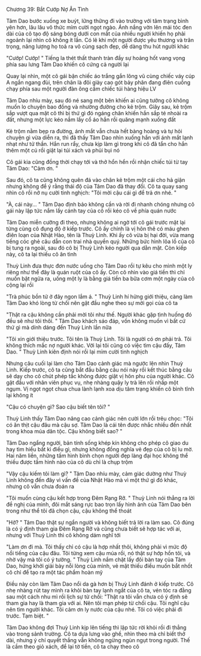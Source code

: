 




Chương 39: Bắt Cướp Nợ Ân Tình

Tâm Dao bước xuống xe buýt, lững thững đi vào trường với tâm trạng bình yên hơn, lâu lâu vô thức mỉm cười ngọt ngào. Ánh nắng vờn lên mái tóc đen dài của cô tạo độ sáng bóng dưới con mắt của nhiều người khiến họ phải ngoảnh lại nhìn cô không ít lần. Có lẽ khi một người được yêu thương và trân trọng, năng lượng họ toả ra vô cùng sạch đẹp, dễ dàng thu hút người khác

"Cướp! Cướp! " Tiếng la thét thất thanh tràn đầy sự hoảng hốt vang vọng phía sau lưng Tâm Dao khiến cô cứng cả người lại

Quay lại nhìn, một cô gái bận chiếc áo trắng gắn lông vũ cùng chiếc váy cúp A ngắn ngang đùi, trên chân là đôi giày cao gót bảy phân đang điên cuồng chạy phía sau một người đàn ông cầm chiếc túi hàng hiệu LV

Tâm Dao nhíu mày, sau đó né sang một bên khiến ai cũng tưởng cô không muốn lo chuyện bao đồng và nhường đường cho kẻ trộm. Giây sau, kẻ trộm sắp vượt qua mặt cô thì bị thứ gì đó ngáng chân khiến hắn sắp té nhoài ra đất, nhưng một lực kéo nắm lấy cổ áo hắn rồi quăng mạnh xuống đất


Kẻ trộm nằm bẹp ra đường, ánh mắt vẫn chưa hết bàng hoàng và tự hỏi chuyện gì vừa diễn ra, thì đã thấy Tâm Dao nhìn xuống hắn với ánh mắt lạnh nhạt như tử thần. Hắn run rẩy, chưa kịp làm gì trong khi cô đã tẩn cho hắn thêm một cú rồi giật lại túi xách và phủi bụi nó

Cô gái kia cũng đồng thời chạy tới và thở hổn hển rồi nhận chiếc túi từ tay Tâm Dao: "Cảm ơn. "

Sau đó, cô ta cũng không quên đá vào chân kẻ trộm một cái cho hả giận nhưng không để ý rằng thái độ của Tâm Dao đã thay đổi. Cô ta quay sang nhìn cô rồi nở nụ cười tinh nghịch: "Tôi mời cậu cái gì để trả ơn nhé. "

"À, cái này... " Tâm Dao định bảo không cần và rời đi nhanh chóng nhưng cô gái này lập tức nắm lấy cánh tay của cô rồi kéo cô về phía quán nước

Tâm Dao miễn cưỡng đi theo, nhưng không ai ngờ tới cô gái trước mặt lại từng cùng cô đụng độ ở kiếp trước. Cô ấy chính là vị hôn thê có máu ghen điên loạn của Nhật Hào, tên là Thuỳ Linh. Khi ấy cô vừa bị hại đời, vừa mang tiếng cóc ghẻ câu dẫn con trai nhà quyền quý. Những bức hình lõa lồ của cô bị tung ra ngoài, sau đó cô bị Thuỳ Linh kéo người qua dằn mặt. Còn kiếp này, cô ta lại thiếu cô ân tình

Thuỳ Linh đưa thực đơn nước uống cho Tâm Dao rồi tự kêu cho mình một ly riêng như thể đây là quán ruột của cô ấy. Còn cô nhìn vào giá tiền thì chỉ muốn bật ngửa ra, uống một ly là bằng giá tiền ba bữa cơm một ngày của cô cộng lại rồi


"Trà phúc bồn tử ở đây ngon lắm á. " Thuỳ Linh hí hửng giới thiệu, càng làm Tâm Dao khó lòng từ chối nên gật đầu nghe theo sự mời gọi của cô ta


"Thật ra cậu không cần phải mời tôi như thế. Người khác gặp tình huống đó đều sẽ như tôi thôi. " Tâm Dao khách sáo đáp, vốn không muốn vì bất cứ thứ gì mà dính dáng đến Thuỳ Linh lần nữa

"Tôi xin giới thiệu trước. Tôi tên là Thuỳ Linh. Tôi là người có ơn phải trả. Tôi không thích mắc nợ người khác. Với lại tôi cũng có việc tìm cậu đấy, Tâm Dao. " Thuỳ Linh kiên định nói rồi lại mỉm cười tinh nghịch

Nhưng câu cuối lại làm cho Tâm Dao cảnh giác mà ngước lên nhìn Thuỳ Linh. Kiếp trước, cô ta cũng bắt đầu bằng câu nói này rồi kết thúc bằng câu sẽ dạy cho cô chút phép tắc không được giật vị hôn phu của người khác. Cô gật đầu với nhân viên phục vụ, nhẹ nhàng quậy ly trà lên rồi nhấp một ngụm. Vị ngọt ngọt chua chua lành lạnh xoa dịu tâm trạng khiến cô bình tĩnh lại không ít

"Cậu có chuyện gì? Sao cậu biết tên tôi? "

Thuỳ Linh thấy Tâm Dao nâng cao cảnh giác nên cười lớn rồi trêu chọc: "Tôi có ăn thịt cậu đâu mà cậu sợ. Tâm Dao là cái tên được nhắc nhiều đến nhất trong khoa múa dân tộc. Cậu không biết sao? "

Tâm Dao ngẩng người, bản tính sống khép kín không cho phép cô giao du hay tìm hiểu bất kì điều gì, nhưng không đồng nghĩa vẻ đẹp của cô bị lu mờ. Hai năm liền, những tấm hình bình chọn người đẹp làng đại học không thể thiếu được tấm hình nào của cô dù chỉ là chụp trộm


"Vậy cậu kiếm tôi làm gì? " Tâm Dao nhíu mày, cảm giác dường như Thuỳ Linh không đến đây vì vấn đề của Nhật Hào mà vì một thứ gì đó khác, nhưng cô vẫn chưa đoán ra

"Tôi muốn cùng cậu kết hợp trong Đêm Rạng Rỡ. " Thuỳ Linh nói thẳng ra lời đề nghị của mình, đôi mắt sáng rực bao trọn lấy hình ảnh của Tâm Dao bên trong như thể tôi đã chọn cậu, cậu không thể thoát

"Hở? " Tâm Dao thật sự ngẩn người và không biết trả lời ra làm sao. Cô đúng là có ý định tham gia Đêm Rạng Rỡ và cũng chưa biết sẽ hợp tác với ai, nhưng với Thuỳ Linh thì cô không dám nghĩ tới

"Làm ơn đi mà. Tôi thấy chỉ có cậu là hợp nhất thôi, không phải vì mức độ nổi tiếng của cậu đâu. Tôi từng xem cậu múa rồi, nó thật sự hớp hồn tôi, và nhờ vậy mà tôi có ý tưởng. " Thuỳ Linh nắm chặt lấy đôi bàn tay của Tâm Dao, hứng khởi giải bày nỗi lòng của mình, vẻ mặt thiếu điều muốn bắt nhốt cô chỉ để tạo ra một tác phẩm hoàn mỹ

Điều này còn làm Tâm Dao nổi da gà hơn bị Thuỳ Linh đánh ở kiếp trước. Cô nhẹ nhàng rút tay mình ra khỏi bàn tay lạnh ngắt của cô ta, vén tóc ra đằng sau một cách nhu mì rồi lịch sự từ chối: "Thật ra tôi vẫn chưa có ý định sẽ tham gia hay là tham gia với ai. Nên tôi mạn phép từ chối cậu. Tôi nghĩ cậu nên tìm người khác. Tôi cảm ơn ly nước của cậu nhé. Tôi có việc phải đi trước. Tạm biệt. "

Tâm Dao không đợi Thuỳ Linh kịp lên tiếng thì lập tức rời khỏi rồi đi thẳng vào trong sảnh trường. Cô ta dựa lưng vào ghế, nhìn theo mà chỉ biết thở dài, nhưng ý chí quyết thắng vẫn không ngừng ngùn ngụt trong người. Thế là cầm theo giỏ xách, để lại tờ tiền, cô ta chạy theo cô




